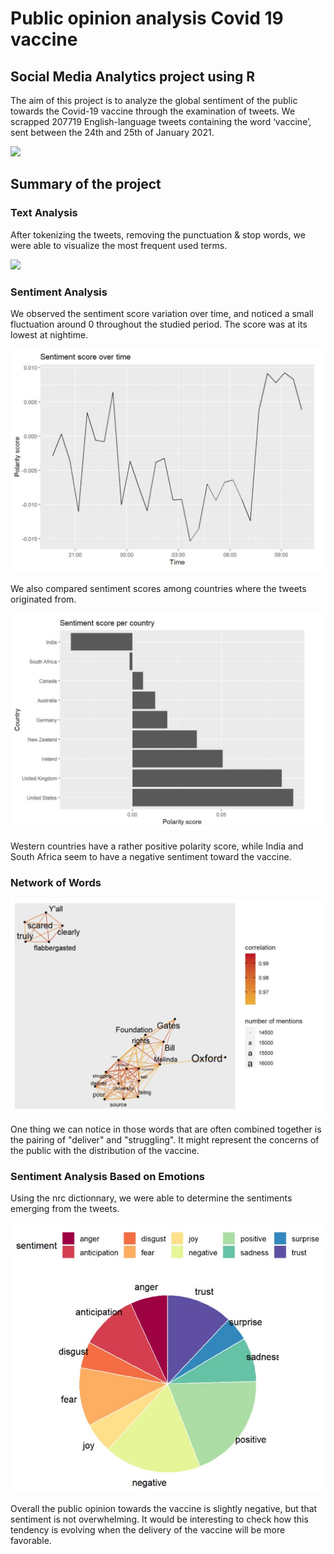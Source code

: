 # Public opinion analysis Covid 19 vaccine
## Social Media Analytics project using R 

The aim of this project is to analyze the global sentiment of the public towards the Covid-19 vaccine through the examination of tweets.
We scrapped 207719 English-language tweets containing the word ‘vaccine’, sent between the 24th and 25th of January 2021. 

![](activity.JPG)

## Summary of the project 

### Text Analysis 

After tokenizing the tweets, removing the punctuation & stop words, we were able to visualize the most frequent used terms.

![](wordcloud.JPG)

### Sentiment Analysis 

We observed the sentiment score variation over time, and noticed a small fluctuation around 0 throughout the studied period.
The score was at its lowest at nightime. 

![](Images/sentiment.JPG)


We also compared sentiment scores among countries where the tweets originated from.

![](Images/country.JPG)

Western countries have a rather positive polarity score, while India and South Africa seem to have a negative sentiment toward the vaccine. 

### Network of Words

![](Images/network.JPG)

One thing we can notice in those words that are often combined together is the pairing of "deliver" and "struggling". It might represent the concerns of the public with the distribution of the vaccine. 

### Sentiment Analysis Based on Emotions

Using the nrc dictionnary, we were able to determine the sentiments emerging from the tweets. 

![](Images/emotions.JPG)



Overall the public opinion towards the vaccine is slightly negative, but that sentiment is not overwhelming. It would be interesting to check how this tendency is evolving when the delivery of the vaccine will be more favorable.

